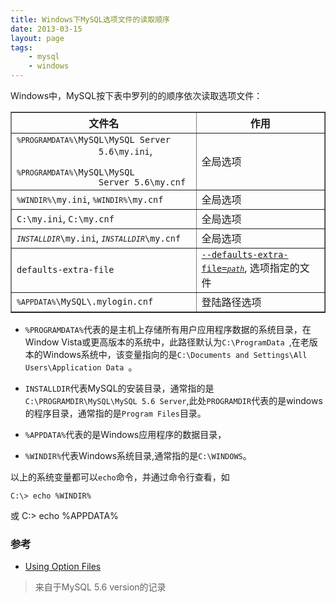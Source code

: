 ```yaml
---
title: Windows下MySQL选项文件的读取顺序
date: 2013-03-15
layout: page
tags:
    - mysql
    - windows
---
```



Windows中，MySQL按下表中罗列的的顺序依次读取选项文件：

<table border="1">
	<thead><tr><th scope="col">文件名</th><th scope="col">作用</th></tr></thead><tbody><tr><td scope="row"><code class="filename"><code class="literal">%PROGRAMDATA%</code>\MySQL\MySQL Server
                5.6\my.ini</code>,
                <code class="filename">
                	<code class="literal">%PROGRAMDATA%</code>\MySQL\MySQL
                Server 5.6\my.cnf</code></td><td>全局选项</td></tr><tr><td scope="row"><code class="filename"><code class="literal">%WINDIR%</code>\my.ini</code>,
                <code class="filename"><code class="literal">%WINDIR%</code>\my.cnf</code></td><td>全局选项</td></tr><tr><td scope="row"><code class="filename">C:\my.ini</code>, <code class="filename">C:\my.cnf</code></td><td>全局选项</td></tr><tr><td scope="row"><code class="filename"><em class="replaceable"><code>INSTALLDIR</code></em>\my.ini</code>,
                <code class="filename"><em class="replaceable"><code>INSTALLDIR</code></em>\my.cnf</code></td><td>全局选项</td></tr><tr><td scope="row"><code class="literal">defaults-extra-file</code>
            </td><td>
                <a class="link" href="option-file-options.html#option_general_defaults-extra-file"><code class="option">--defaults-extra-file=<em class="replaceable"><code>path</code></em></code></a>,
选项指定的文件</td></tr><tr><td scope="row"><code class="filename"><code class="literal">%APPDATA%</code>\MySQL\.mylogin.cnf</code></td><td>登陆路径选项</td></tr></tbody></table>


+ `%PROGRAMDATA%`代表的是主机上存储所有用户应用程序数据的系统目录，在Window Vista或更高版本的系统中，此路径默认为`C:\ProgramData `,在老版本的Windows系统中，该变量指向的是`C:\Documents and Settings\All Users\Application Data `。

+ `INSTALLDIR`代表MySQL的安装目录，通常指的是` C:\PROGRAMDIR\MySQL\MySQL 5.6 Server`,此处`PROGRAMDIR`代表的是windows的程序目录，通常指的是`Program Files`目录。

+ `%APPDATA%`代表的是Windows应用程序的数据目录，

+ `%WINDIR%`代表Windows系统目录,通常指的是`C:\WINDOWS`。

以上的系统变量都可以`echo`命令，并通过命令行查看，如

	C:\> echo %WINDIR%
或
	C:\> echo %APPDATA%

### 参考

+ [Using Option Files](http://dev.mysql.com/doc/refman/5.6/en/option-files.html)

>来自于MySQL 5.6 version的记录
